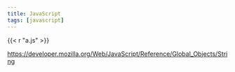 ```yaml
---
title: JavaScript
tags: [javascript]
---
```


{{< r "a.js" >}}

<https://developer.mozilla.org/Web/JavaScript/Reference/Global_Objects/String>
